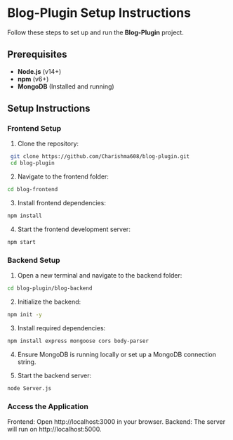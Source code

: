 # Blog-Plugin Setup Instructions

Follow these steps to set up and run the **Blog-Plugin** project.

## Prerequisites

- **Node.js** (v14+)
- **npm** (v6+)
- **MongoDB** (Installed and running)

## Setup Instructions

### Frontend Setup

1. Clone the repository:
  ```bash
   git clone https://github.com/Charishma608/blog-plugin.git
   cd blog-plugin
  ```
2. Navigate to the frontend folder:
  ```bash
  cd blog-frontend
  ```
3. Install frontend dependencies:
  ```bash
  npm install
  ```
4. Start the frontend development server:
  ```bash
  npm start
  ```

### Backend Setup

1. Open a new terminal and navigate to the backend folder:
  ```bash
  cd blog-plugin/blog-backend
  ```

2. Initialize the backend:
  ```bash
  npm init -y
  ```

3. Install required dependencies:
  ```bash
  npm install express mongoose cors body-parser
  ```

4. Ensure MongoDB is running locally or set up a MongoDB connection string.

5. Start the backend server:
  ```bash
  node Server.js
  ```

### Access the Application
Frontend: Open http://localhost:3000 in your browser.
Backend: The server will run on http://localhost:5000.




  


